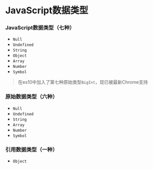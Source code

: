 # JavaScript数据类型

### JavaScript数据类型（七种）  

* `Null`  
* `Undefined`  
* `String`  
* `Object`  
* `Array`  
* `Number`  
* `Symbol`

> 在es10中加入了第七种原始类型`BigInt`，现已被最新Chrome支持

### 原始数据类型（六种）  

* `Null`  
* `Undefined`  
* `String`  
* `Array`  
* `Number`  
* `Symbol`

### 引用数据类型（一种）  

* `Object`  
